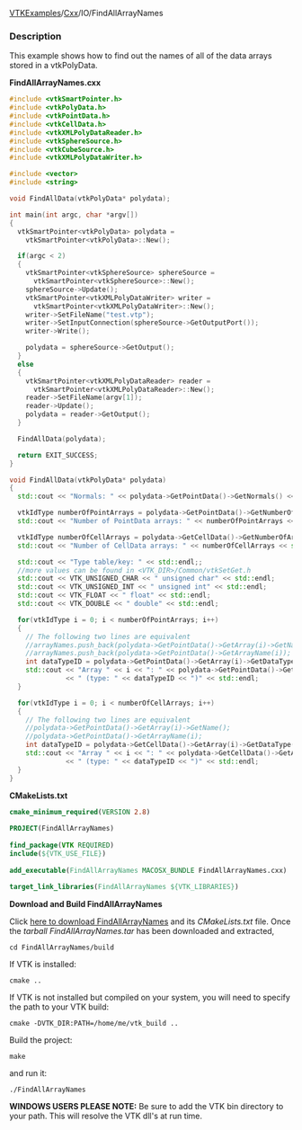[VTKExamples](Home)/[Cxx](Cxx)/IO/FindAllArrayNames

### Description
This example shows how to find out the names of all of the data arrays stored in a vtkPolyData.

**FindAllArrayNames.cxx**
```c++
#include <vtkSmartPointer.h>
#include <vtkPolyData.h>
#include <vtkPointData.h>
#include <vtkCellData.h>
#include <vtkXMLPolyDataReader.h>
#include <vtkSphereSource.h>
#include <vtkCubeSource.h>
#include <vtkXMLPolyDataWriter.h>

#include <vector>
#include <string>

void FindAllData(vtkPolyData* polydata);

int main(int argc, char *argv[])
{
  vtkSmartPointer<vtkPolyData> polydata =
    vtkSmartPointer<vtkPolyData>::New();

  if(argc < 2)
  {
    vtkSmartPointer<vtkSphereSource> sphereSource =
      vtkSmartPointer<vtkSphereSource>::New();
    sphereSource->Update();
    vtkSmartPointer<vtkXMLPolyDataWriter> writer =
      vtkSmartPointer<vtkXMLPolyDataWriter>::New();
    writer->SetFileName("test.vtp");
    writer->SetInputConnection(sphereSource->GetOutputPort());
    writer->Write();

    polydata = sphereSource->GetOutput();
  }
  else
  {
    vtkSmartPointer<vtkXMLPolyDataReader> reader =
      vtkSmartPointer<vtkXMLPolyDataReader>::New();
    reader->SetFileName(argv[1]);
    reader->Update();
    polydata = reader->GetOutput();
  }

  FindAllData(polydata);

  return EXIT_SUCCESS;
}

void FindAllData(vtkPolyData* polydata)
{
  std::cout << "Normals: " << polydata->GetPointData()->GetNormals() << std::endl;

  vtkIdType numberOfPointArrays = polydata->GetPointData()->GetNumberOfArrays();
  std::cout << "Number of PointData arrays: " << numberOfPointArrays << std::endl;

  vtkIdType numberOfCellArrays = polydata->GetCellData()->GetNumberOfArrays();
  std::cout << "Number of CellData arrays: " << numberOfCellArrays << std::endl;

  std::cout << "Type table/key: " << std::endl;;
  //more values can be found in <VTK_DIR>/Common/vtkSetGet.h
  std::cout << VTK_UNSIGNED_CHAR << " unsigned char" << std::endl;
  std::cout << VTK_UNSIGNED_INT << " unsigned int" << std::endl;
  std::cout << VTK_FLOAT << " float" << std::endl;
  std::cout << VTK_DOUBLE << " double" << std::endl;

  for(vtkIdType i = 0; i < numberOfPointArrays; i++)
  {
    // The following two lines are equivalent
    //arrayNames.push_back(polydata->GetPointData()->GetArray(i)->GetName());
    //arrayNames.push_back(polydata->GetPointData()->GetArrayName(i));
    int dataTypeID = polydata->GetPointData()->GetArray(i)->GetDataType();
    std::cout << "Array " << i << ": " << polydata->GetPointData()->GetArrayName(i)
              << " (type: " << dataTypeID << ")" << std::endl;
  }

  for(vtkIdType i = 0; i < numberOfCellArrays; i++)
  {
    // The following two lines are equivalent
    //polydata->GetPointData()->GetArray(i)->GetName();
    //polydata->GetPointData()->GetArrayName(i);
    int dataTypeID = polydata->GetCellData()->GetArray(i)->GetDataType();
    std::cout << "Array " << i << ": " << polydata->GetCellData()->GetArrayName(i)
              << " (type: " << dataTypeID << ")" << std::endl;
  }
}
```
**CMakeLists.txt**
```cmake
cmake_minimum_required(VERSION 2.8)
 
PROJECT(FindAllArrayNames)
 
find_package(VTK REQUIRED)
include(${VTK_USE_FILE})
 
add_executable(FindAllArrayNames MACOSX_BUNDLE FindAllArrayNames.cxx)
 
target_link_libraries(FindAllArrayNames ${VTK_LIBRARIES})
```

**Download and Build FindAllArrayNames**

Click [here to download FindAllArrayNames](https://github.com/lorensen/VTKWikiExamplesTarballs/raw/master/FindAllArrayNames.tar) and its *CMakeLists.txt* file.
Once the *tarball FindAllArrayNames.tar* has been downloaded and extracted,
```
cd FindAllArrayNames/build 
```
If VTK is installed:
```
cmake ..
```
If VTK is not installed but compiled on your system, you will need to specify the path to your VTK build:
```
cmake -DVTK_DIR:PATH=/home/me/vtk_build ..
```
Build the project:
```
make
```
and run it:
```
./FindAllArrayNames
```
**WINDOWS USERS PLEASE NOTE:** Be sure to add the VTK bin directory to your path. This will resolve the VTK dll's at run time.


